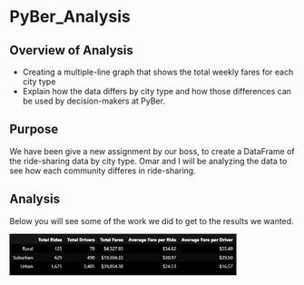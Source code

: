 # PyBer_Analysis

## Overview of Analysis
- Creating a multiple-line graph that shows the total weekly fares for each city type
- Explain how the data differs by city type and how those differences can be used by decision-makers at PyBer.

## Purpose

We have been give a new assignment by our boss, to create a DataFrame of the ride-sharing data by city type.
Omar and I will be analyzing the data to see how each community differes in ride-sharing. 

## Analysis

Below you will see some of the work we did to get to the results we wanted.


<img src="Resources/Total_and_Average_Chart.png" width=400>
